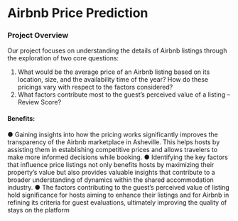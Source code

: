 # Airbnb Price Prediction

### Project Overview 

Our project focuses on understanding the details of Airbnb listings through the exploration of two core questions:

1. What would be the average price of an Airbnb listing based on its location, size, and the availability time of the year? How do these pricings vary with respect to the factors considered?
2. What factors contribute most to the guest’s perceived value of a listing – Review Score?

#### Benefits:

● Gaining insights into how the pricing works significantly improves the transparency of the Airbnb marketplace in Asheville. This helps hosts by assisting them in establishing competitive prices and allows travelers to make more informed decisions while booking.
● Identifying the key factors that influence price listings not only benefits hosts by maximizing their property’s value but also provides valuable insights that contribute to a broader understanding of dynamics within the shared accommodation industry.
● The factors contributing to the guest’s perceived value of listing hold significance for hosts aiming to enhance their listings and for Airbnb in refining its criteria for guest evaluations,
ultimately improving the quality of stays on the platform
